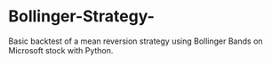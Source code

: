 # Bollinger-Strategy-
Basic backtest of a mean reversion strategy using Bollinger Bands on Microsoft stock with Python.
